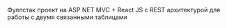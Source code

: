 Фуллстак проект на ASP NET MVC + React JS с REST архитектурой для работы с двумя связанными таблицами

